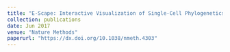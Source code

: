 ```yaml
---
title: "E-Scape: Interactive Visualization of Single-Cell Phylogenetics and Cancer Evolution"
collection: publications
date: Jun 2017
venue: "Nature Methods"
paperurl: "https://dx.doi.org/10.1038/nmeth.4303"
---
```

